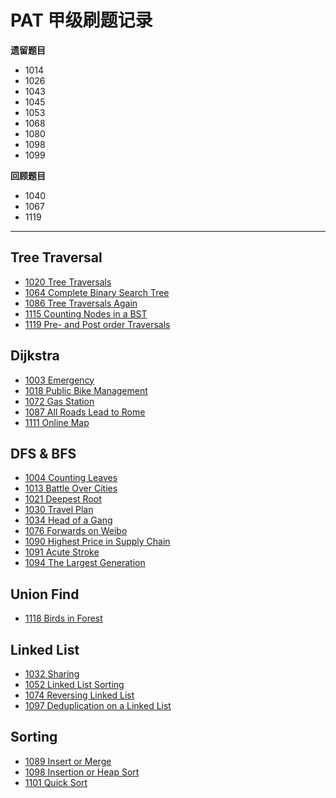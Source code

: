 # PAT 甲级刷题记录

**遗留题目**
+ 1014
+ 1026
+ 1043
+ 1045
+ 1053
+ 1068
+ 1080
+ 1098
+ 1099

**回顾题目**
+ 1040
+ 1067
+ 1119

<hr>

## Tree Traversal
+ [1020 Tree Traversals](./1020-Tree-Traversals.cpp)
+ [1064 Complete Binary Search Tree](./1064-Complete-Binary-Search-Tree.cpp)
+ [1086 Tree Traversals Again](./1086-Tree-Traversals-Again.cpp)
+ [1115 Counting Nodes in a BST](./1115-Counting-Nodes-in-a-BST.cpp)
+ [1119 Pre- and Post order Traversals](./1119-Pre-and-Post-order-Traversals.cpp)

## Dijkstra
+ [1003 Emergency](./1003-Emergency.cpp)
+ [1018 Public Bike Management](./1018-Public-Bike-Management.cpp)
+ [1072 Gas Station](./1072-Gas-Station.cpp)
+ [1087 All Roads Lead to Rome](./1087-All-Roads-Lead-to-Rome.cpp)
+ [1111 Online Map](./1111-Online-Map.cpp)

## DFS & BFS
+ [1004 Counting Leaves](./1004-Counting-Leaves.cpp)
+ [1013 Battle Over Cities](./1013-Battle-Over-Cities.cpp)
+ [1021 Deepest Root](./1021-Deepest-Root.cpp)
+ [1030 Travel Plan](./1030-Travel-Plan.cpp)
+ [1034 Head of a Gang](./1034-Head-of-a-Gang.cpp)
+ [1076 Forwards on Weibo](./1076-Forwards-on-Weibo.cpp)
+ [1090 Highest Price in Supply Chain](./1090-Highest-Price-in-Supply-Chain.cpp)
+ [1091 Acute Stroke](./1091-Acute-Stroke.cpp)
+ [1094 The Largest Generation](./1094-The-Largest-Generation.cpp)

## Union Find
+ [1118 Birds in Forest](./1118-Birds-in-Forest.cpp)

## Linked List
+ [1032 Sharing](./1032-Sharing.cpp)
+ [1052 Linked List Sorting](./1052-Linked-List-Sorting.cpp)
+ [1074 Reversing Linked List](./1074-Reversing-Linked-List.cpp)
+ [1097 Deduplication on a Linked List](./1097-Deduplication-on-a-Linked-List.cpp)

## Sorting
+ [1089 Insert or Merge](./1089-Insert-or-Merge.cpp)
+ [1098 Insertion or Heap Sort](./1098-Insertion-or-Heap-Sort.cpp)
+ [1101 Quick Sort](./1101-Quick-Sort.cpp)



